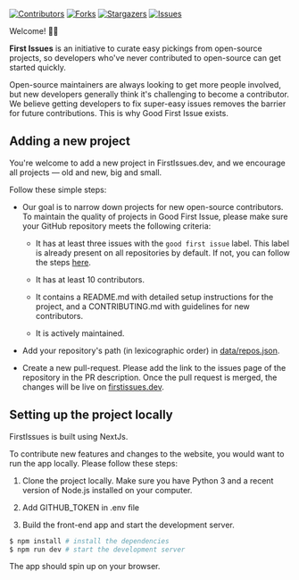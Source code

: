 [![Contributors][contributors-shield]][contributors-url]
[![Forks][forks-shield]][forks-url]
[![Stargazers][stars-shield]][stars-url]
[![Issues][issues-shield]][issues-url]

Welcome! 👋🏼

**First Issues** is an initiative to curate easy pickings from open-source projects, so developers who've never contributed to open-source can get started quickly.

Open-source maintainers are always looking to get more people involved, but new developers generally think it's challenging to become a contributor. We believe getting developers to fix super-easy issues removes the barrier for future contributions. This is why Good First Issue exists.

## Adding a new project

You're welcome to add a new project in FirstIssues.dev, and we encourage all projects &mdash; old and new, big and small.

Follow these simple steps:

- Our goal is to narrow down projects for new open-source contributors. To maintain the quality of projects in Good First Issue, please make sure your GitHub repository meets the following criteria:

  - It has at least three issues with the `good first issue` label. This label is already present on all repositories by default. If not, you can follow the steps [here](https://help.github.com/en/github/managing-your-work-on-github/applying-labels-to-issues-and-pull-requests).

  - It has at least 10 contributors.

  - It contains a README.md with detailed setup instructions for the project, and a CONTRIBUTING.md with guidelines for new contributors.

  - It is actively maintained.

- Add your repository's path (in lexicographic order) in [data/repos.json](data/repos.json).

- Create a new pull-request. Please add the link to the issues page of the repository in the PR description. Once the pull request is merged, the changes will be live on [firstissues.dev](https://firstissues.dev).

## Setting up the project locally

FirstIssues is built using NextJs.

To contribute new features and changes to the website, you would want to run the app locally. Please follow these steps:

1. Clone the project locally. Make sure you have Python 3 and a recent version of Node.js installed on your computer. 

2. Add GITHUB_TOKEN in .env file

3. Build the front-end app and start the development server.

```bash
$ npm install # install the dependencies
$ npm run dev # start the development server
```

The app should spin up on your browser.

<!-- MARKDOWN LINKS & IMAGES -->
<!-- https://www.markdownguide.org/basic-syntax/#reference-style-links -->
[contributors-shield]: https://img.shields.io/github/contributors/aadeshkulkarni/first-issues.svg?style=for-the-badge
[contributors-url]: https://github.com/aadeshkulkarni/first-issues/graphs/contributors
[forks-shield]: https://img.shields.io/github/forks/aadeshkulkarni/first-issues.svg?style=for-the-badge
[forks-url]: https://github.com/aadeshkulkarni/first-issues/network/members
[stars-shield]: https://img.shields.io/github/stars/aadeshkulkarni/first-issues.svg?style=for-the-badge
[stars-url]: https://github.com/aadeshkulkarni/first-issues/stargazers
[issues-shield]: https://img.shields.io/github/issues/aadeshkulkarni/first-issues.svg?style=for-the-badge
[issues-url]: https://github.com/aadeshkulkarni/first-issues/issues



